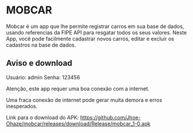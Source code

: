 # MOBCAR

Mobcar é um app que lhe permite registrar carros em sua base de dados, usando referencias da FIPE API para resgatar todos os seus valores.
Neste App, você pode facilmente cadastrar novos carros, editar e excluir os cadastros na base de dados.

## Aviso e download

Usuário: admin  Senha: 123456

Atenção, este app requer uma boa conexão com a internet.

Uma fraca conexão de internet pode gerar muita demora e erros inesperados.

Link para o download do APK: https://github.com/Jhoe-Ohaze/mobcar/releases/download/Release/mobcar_1-0.apk

